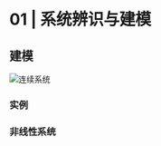 # 01 | 系统辨识与建模

## 建模



![连续系统](https://philfan-pic.oss-cn-beijing.aliyuncs.com/img/%E8%BF%9E%E7%BB%AD%E7%B3%BB%E7%BB%9F.svg)

### 实例


### 非线性系统


